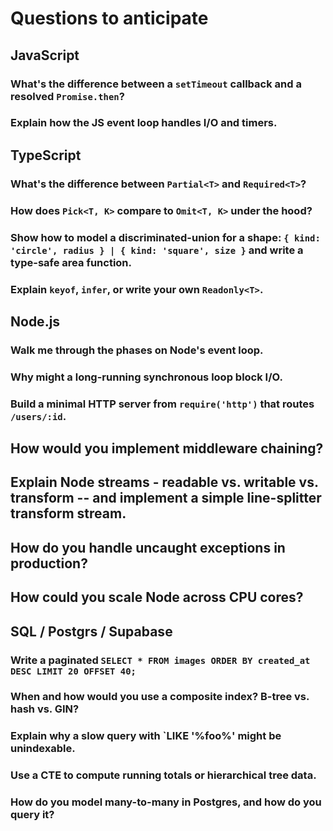 # Questions to anticipate

## JavaScript 
### What's the difference between a `setTimeout` callback and a resolved `Promise.then`?

### Explain how the JS event loop handles I/O and timers.









## TypeScript 

### What's the difference between `Partial<T>` and `Required<T>`?

### How does `Pick<T, K>` compare to `Omit<T, K>` under the hood?

### Show how to model a discriminated-union for a shape: `{ kind: 'circle', radius } | { kind: 'square', size }` and write a type-safe area function.

### Explain `keyof`, `infer`, or write your own `Readonly<T>`.


## Node.js 
### Walk me through the phases on Node's event loop.

### Why might a long-running synchronous loop block I/O.

### Build a minimal HTTP server from `require('http')` that routes `/users/:id`.

## How would you implement middleware chaining?

## Explain Node streams - readable vs. writable vs. transform -- and implement a simple line-splitter transform stream. 

## How do you handle uncaught exceptions in production?

## How could you scale Node across CPU cores?



## SQL / Postgrs / Supabase
### Write a paginated `SELECT * FROM images ORDER BY created_at DESC LIMIT 20 OFFSET 40;`


### When and how would you use a composite index? B-tree vs. hash vs. GIN?

### Explain why a slow query with `LIKE '%foo%' might be unindexable.

### Use a CTE to compute running totals or hierarchical tree data.


### How do you model many-to-many in Postgres, and how do you query it?


